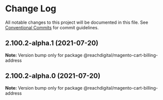 # Change Log

All notable changes to this project will be documented in this file.
See [Conventional Commits](https://conventionalcommits.org) for commit guidelines.

## 2.100.2-alpha.1 (2021-07-20)

**Note:** Version bump only for package @reachdigital/magento-cart-billing-address





## 2.100.2-alpha.0 (2021-07-20)

**Note:** Version bump only for package @reachdigital/magento-cart-billing-address
